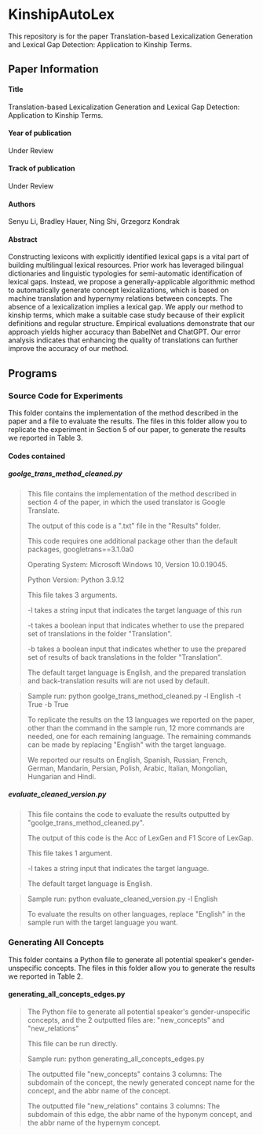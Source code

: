 # KinshipAutoLex
This repository is for the paper Translation-based Lexicalization Generation and Lexical Gap Detection: Application to Kinship Terms.

## Paper Information

#### Title
Translation-based Lexicalization Generation and Lexical Gap Detection: Application to Kinship Terms.

#### Year of publication
Under Review

#### Track of publication

Under Review

#### Authors

Senyu Li, Bradley Hauer, Ning Shi, Grzegorz Kondrak

#### Abstract
Constructing lexicons with explicitly identified lexical gaps is a vital part of building multilingual lexical resources.
Prior work has leveraged bilingual dictionaries and linguistic typologies for semi-automatic identification of lexical gaps. 
Instead, we propose a generally-applicable algorithmic method 
to automatically generate concept lexicalizations,
which is based on machine translation 
and hypernymy relations between concepts.
The absence of a lexicalization implies a lexical gap. 
We apply our method to kinship terms, 
which make a suitable case study 
because of their explicit definitions and regular structure. 
Empirical evaluations demonstrate that our approach 
yields higher accuracy than
BabelNet
and ChatGPT. 
Our error analysis indicates 
that enhancing the quality of translations 
can further improve the accuracy of our method.

## Programs

### Source Code for Experiments

This folder contains the implementation of the method described in the paper and a file to evaluate the results.
The files in this folder allow you to replicate the experiment in Section 5 of our paper, to generate the results we reported in Table 3.
#### Codes contained
##### goolge_trans_method_cleaned.py
> This file contains the implementation of the method described in section 4 of the paper, in which the used translator is Google Translate.
> 
> The output of this code is a ".txt" file in the "Results" folder.
> 
> This code requires one additional package other than the default packages, googletrans==3.1.0a0
>
> Operating System: Microsoft Windows 10, Version 10.0.19045.
> 
> Python Version: Python 3.9.12
> 
> This file takes 3 arguments.
> 
> -l takes a string input that indicates the target language of this run
> 
> -t takes a boolean input that indicates whether to use the prepared set of translations in the folder "Translation".
> 
> -b takes a boolean input that indicates whether to use the prepared set of results of back translations in the folder "Translation".
> 
> The default target language is English, and the prepared translation and back-translation results will are not used by default.

> Sample run: python goolge_trans_method_cleaned.py -l English -t True -b True
> 
> To replicate the results on the 13 languages we reported on the paper, other than the command in the sample run, 12 more commands are needed, one for each remaining language.
> The remaining commands can be made by replacing "English" with the target language.
> 
> We reported our results on English, Spanish,	Russian,	French,	German,	Mandarin,	Persian,	Polish,	Arabic,	Italian,	Mongolian,	Hungarian and Hindi.   


##### evaluate_cleaned_version.py
>This file contains the code to evaluate the results outputted by "goolge_trans_method_cleaned.py".
>
>The output of this code is the Acc of LexGen and F1 Score of LexGap. 
> 
>This file takes 1 argument.
>
>-l takes a string input that indicates the target language.
>
>The default target language is English.

>Sample run: python evaluate_cleaned_version.py -l English
>
>To evaluate the results on other languages, replace "English" in the sample run with the target language you want.




### Generating All Concepts
This folder contains a Python file to generate all potential speaker's gender-unspecific concepts.
The files in this folder allow you to generate the results we reported in Table 2.

#### generating_all_concepts_edges.py
>The Python file to generate all potential speaker's gender-unspecific concepts, and the 2 outputted files are: "new_concepts" and "new_relations"
>
>This file can be run directly.
>
>Sample run: python generating_all_concepts_edges.py

>The outputted file "new_concepts" contains 3 columns: The subdomain of the concept, the newly generated concept name for the concept, and the abbr name of the concept.
>
>The outputted file "new_relations" contains 3 columns: The subdomain of this edge,  the abbr name of the hyponym concept, and the abbr name of the hypernym concept.


